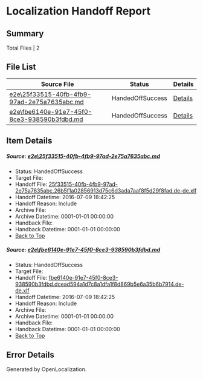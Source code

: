 # <a name='report-top'></a> Localization Handoff Report

## Summary
 Total Files | 2

## File List
 Source File | Status | Details 
 ----------- | ------ | ------- 
 [e2e\25f33515-40fb-4fb9-97ad-2e75a7635abc.md](https://github.com/OpenLocalizationTestOrg/oltest/blob/ad2e38eaf6b539e8251cdcab5000631c5a5e879f/e2e/25f33515-40fb-4fb9-97ad-2e75a7635abc.md) | HandedOffSuccess | [Details](#5cacb5b17eed74e1eeec40228bf82acd9650cf6e1)
 [e2e\fbe6140e-91e7-45f0-8ce3-938590b3fdbd.md](https://github.com/OpenLocalizationTestOrg/oltest/blob/ad2e38eaf6b539e8251cdcab5000631c5a5e879f/e2e/fbe6140e-91e7-45f0-8ce3-938590b3fdbd.md) | HandedOffSuccess | [Details](#9c48f77ac55e56e53ca3ece3d191e421a465ddc62)

## Item Details
##### <a name='5cacb5b17eed74e1eeec40228bf82acd9650cf6e1'></a> Source: [e2e\25f33515-40fb-4fb9-97ad-2e75a7635abc.md](https://github.com/OpenLocalizationTestOrg/oltest/blob/ad2e38eaf6b539e8251cdcab5000631c5a5e879f/e2e/25f33515-40fb-4fb9-97ad-2e75a7635abc.md)
* Status: HandedOffSuccess
* Target File: 
* Handoff File: [25f33515-40fb-4fb9-97ad-2e75a7635abc.26b5f1a02856913d75c6d3ada7aaf8f5d29f8fad.de-de.xlf](https://github.com/OpenLocalizationTestOrg/olhandoff-e2e/blob/d6806e1e21665d106307cf4c070f419d1a4fdd9e/ol-handoff/OpenLocalizationTestOrg/oltest-dede-fly/ci/ht/25f33515-40fb-4fb9-97ad-2e75a7635abc.26b5f1a02856913d75c6d3ada7aaf8f5d29f8fad.de-de.xlf)
* Handoff Datetime: 2016-07-09 18:42:25
* Handoff Reason: Include
* Archive File: 
* Archive Datetime: 0001-01-01 00:00:00
* Handback File: 
* Handback Datetime: 0001-01-01 00:00:00
* [Back to Top](#report-top)

##### <a name='9c48f77ac55e56e53ca3ece3d191e421a465ddc62'></a> Source: [e2e\fbe6140e-91e7-45f0-8ce3-938590b3fdbd.md](https://github.com/OpenLocalizationTestOrg/oltest/blob/ad2e38eaf6b539e8251cdcab5000631c5a5e879f/e2e/fbe6140e-91e7-45f0-8ce3-938590b3fdbd.md)
* Status: HandedOffSuccess
* Target File: 
* Handoff File: [fbe6140e-91e7-45f0-8ce3-938590b3fdbd.dcead594a1d7c8a1dfa1f8d869b5e6a35b6b7914.de-de.xlf](https://github.com/OpenLocalizationTestOrg/olhandoff-e2e/blob/d6806e1e21665d106307cf4c070f419d1a4fdd9e/ol-handoff/OpenLocalizationTestOrg/oltest-dede-fly/ci/ht/fbe6140e-91e7-45f0-8ce3-938590b3fdbd.dcead594a1d7c8a1dfa1f8d869b5e6a35b6b7914.de-de.xlf)
* Handoff Datetime: 2016-07-09 18:42:25
* Handoff Reason: Include
* Archive File: 
* Archive Datetime: 0001-01-01 00:00:00
* Handback File: 
* Handback Datetime: 0001-01-01 00:00:00
* [Back to Top](#report-top)


## Error Details

Generated by OpenLocalization.
